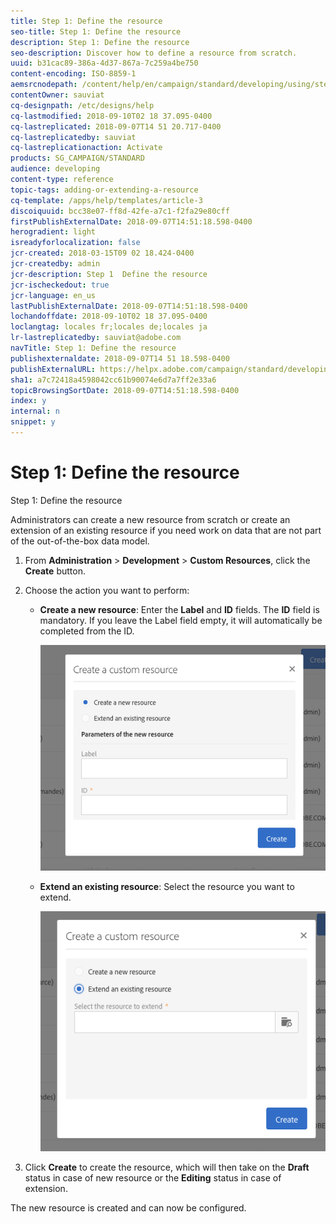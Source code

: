 ```yaml
---
title: Step 1: Define the resource
seo-title: Step 1: Define the resource
description: Step 1: Define the resource
seo-description: Discover how to define a resource from scratch.
uuid: b31cac89-386a-4d37-867a-7c259a4be750
content-encoding: ISO-8859-1
aemsrcnodepath: /content/help/en/campaign/standard/developing/using/step-1--define-the-resource
contentOwner: sauviat
cq-designpath: /etc/designs/help
cq-lastmodified: 2018-09-10T02 18 37.095-0400
cq-lastreplicated: 2018-09-07T14 51 20.717-0400
cq-lastreplicatedby: sauviat
cq-lastreplicationaction: Activate
products: SG_CAMPAIGN/STANDARD
audience: developing
content-type: reference
topic-tags: adding-or-extending-a-resource
cq-template: /apps/help/templates/article-3
discoiquuid: bcc38e07-ff8d-42fe-a7c1-f2fa29e80cff
firstPublishExternalDate: 2018-09-07T14:51:18.598-0400
herogradient: light
isreadyforlocalization: false
jcr-created: 2018-03-15T09 02 18.424-0400
jcr-createdby: admin
jcr-description: Step 1  Define the resource
jcr-ischeckedout: true
jcr-language: en_us
lastPublishExternalDate: 2018-09-07T14:51:18.598-0400
lochandoffdate: 2018-09-10T02 18 37.095-0400
loclangtag: locales fr;locales de;locales ja
lr-lastreplicatedby: sauviat@adobe.com
navTitle: Step 1: Define the resource
publishexternaldate: 2018-09-07T14 51 18.598-0400
publishExternalURL: https://helpx.adobe.com/campaign/standard/developing/using/step-1--define-the-resource.html
sha1: a7c72418a4598042cc61b90074e6d7a7ff2e33a6
topicBrowsingSortDate: 2018-09-07T14:51:18.598-0400
index: y
internal: n
snippet: y
---
```


# Step 1: Define the resource

Step 1: Define the resource

Administrators can create a new resource from scratch or create an extension of an existing resource if you need work on data that are not part of the out-of-the-box data model.

1. From **Administration** > **Development** > **Custom Resources**, click the **Create** button.
1. Choose the action you want to perform:

    * **Create a new resource**: Enter the **Label** and **ID** fields. The **ID** field is mandatory. If you leave the Label field empty, it will automatically be completed from the ID.
    
      ![](assets/schema_extension_2.png)

    * **Extend an existing resource**: Select the resource you want to extend.
    
      ![](assets/schema_extension_10.png)

1. Click **Create** to create the resource, which will then take on the **Draft** status in case of new resource or the **Editing** status in case of extension.

The new resource is created and can now be configured.
